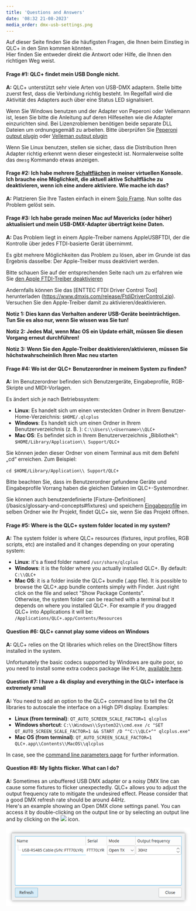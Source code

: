 ```yaml
---
title: 'Questions and Answers'
date: '08:32 21-08-2023'
media_order: dmx-usb-settings.png
---
```


Auf dieser Seite finden Sie die häufigsten Fragen, die Ihnen beim Einstieg in QLC+ in den Sinn kommen könnten.  
Hier finden Sie entweder direkt die Antwort oder Hilfe, die Ihnen den richtigen Weg weist.
 

#### Frage #1: QLC+ findet mein USB Dongle nicht.

**A:** QLC+ unterstützt sehr viele Arten von USB-DMX adaptern. Stelle bitte zuerst fest, dass die Verbindung richtig besteht. Im Regelfall wird die Aktivität des Adapters auch 
über eine Status LED signalisiert.

Wenn Sie Windows benutzen und der Adapter von Peperoni oder Vellemann ist, lesen Sie bitte die Anleitung auf deren Hilfeseiten wie die Adapter einzurichten sind.
Bei Lizenzroblemen benötigen beide separate DLL Dateien um ordnungsgemäß zu arbeiten.
Bitte überprüfen Sie [Peperoni output plugin](/plugins/peperoni) oder [Velleman output plugin](/plugins/velleman)

Wenn Sie Linux benutzen, stellen sie sicher, dass die Distribution Ihren Adapter richtig erkennt wenn dieser eingesteckt ist. Normalerweise sollte das `dmesg` Kommando etwas anzeigen.

#### Frage #2: Ich habe mehrere [Schaltflächen](/virtual-console/button) in meiner virtuellen Konsole. Ich brauche eine Möglichkeit, die aktuell aktive Schaltfläche zu deaktivieren, wenn ich eine andere aktiviere. Wie mache ich das?

**A:** Platzieren Sie Ihre Tasten einfach in einem [Solo Frame](/virtual-console/solo-frame). Nun sollte das Problem gelöst sein.

#### Frage #3: Ich habe gerade meinen Mac auf Mavericks (oder höher) aktualisiert und mein USB-DMX-Adapter überträgt keine Daten.

**A:** Das Problem liegt in einem Apple-Treiber namens AppleUSBFTDI, der die Kontrolle über jedes FTDI-basierte Gerät übernimmt.

Es gibt mehrere Möglichkeiten das Problem zu lösen, aber im Grunde ist das Ergebnis dasselbe: Der Apple-Treiber muss deaktiviert werden.

Bitte schauen Sie auf der entsprechenden Seite nach um zu erfahren wie Sie [den Apple FTDI-Treiber deaktivieren](/plugins/disable-apple-serial-vcp-driver)

Andernfalls können Sie das [ENTTEC FTDI Driver Control Tool] herunterladen (https://www.dmxis.com/release/FtdiDriverControl.zip).
Versuchen Sie den Apple-Treiber damit zu aktivieren/deaktivieren.

**Notiz 1: Dies kann das Verhalten anderer USB-Geräte beeinträchtigen. Tun Sie es also nur, wenn Sie wissen was Sie tun!**

**Notiz 2: Jedes Mal, wenn Mac OS ein Update erhält, müssen Sie diesen Vorgang erneut durchführen!**

**Notiz 3: Wenn Sie den Apple-Treiber deaktivieren/aktivieren, müssen Sie höchstwahrscheinlich Ihren Mac neu starten**

#### Frage #4: Wo ist der QLC+ Benutzerordner in meinem System zu finden?

**A:** Im Benutzerordner befinden sich Benutzergeräte, Eingabeprofile, RGB-Skripte und MIDI-Vorlagen.

Es ändert sich je nach Betriebssystem:

* **Linux**: Es handelt sich um einen versteckten Ordner in Ihrem Benutzer-Home-Verzeichnis: `$HOME/.qlcplus`
* **Windows**: Es handelt sich um einen Ordner in Ihrem Benutzerverzeichnis (z. B. <Benutzername>): `C:\\Users\\<Username>\\QLC+`
* **Mac OS**: Es befindet sich in Ihrem Benutzerverzeichnis „Bibliothek“: `$HOME/Library/Application\\ Support/QLC+`

Sie können jeden dieser Ordner von einem Terminal aus mit dem Befehl „cd“ erreichen. Zum Beispiel:

`cd $HOME/Library/Application\\ Support/QLC+`

Bitte beachten Sie, dass im Benutzerordner gefundene Geräte und Eingabeprofile Vorrang haben
die gleichen Dateien im QLC+-Systemordner. 

Sie können auch benutzerdefinierte [Fixture-Definitionen] (/basics/glossary-and-concepts#fixtures) und speichern
[Eingabeprofile](/input-output/input-profiles) im selben Ordner wie Ihr Projekt, findet QLC+
sie, wenn Sie das Projekt öffnen.

#### Frage #5: Where is the QLC+ system folder located in my system?

**A:** The system folder is where QLC+ resources (fixtures, input profiles, RGB scripts, etc) are installed
and it changes depending on your operating system:

* **Linux**: it's a fixed folder named `/usr/share/qlcplus`
* **Windows**: it is the folder where you actually installed QLC+. By default: `C:\\QLC+`
* **Mac OS**: it is a folder inside the QLC+ bundle (.app file). It is possible to browse
  the QLC+.app bundle contents simply with Finder. Just right click on the file and select
  "Show Package Contents".<br>Otherwise, the system folder can be reached with a terminal
  but it depends on where you installed QLC+. For example if you dragged QLC+ into
  Applications it will be: `/Applications/QLC+.app/Contents/Resources`

#### Question #6: QLC+ cannot play some videos on Windows

**A:** QLC+ relies on the Qt libraries which relies on the DirectShow filters installed in the system.

Unfortunately the basic codecs supported by Windows are quite poor, so you need to install some extra
codecs package like K-Lite, [available here](https://www.codecguide.com/download_kl.htm).

#### Question #7: I have a 4k display and everything in the QLC+ interface is extremely small

**A:** You need to add an option to the QLC+ command line to tell the Qt libraries to autoscale
the interface on a High DPI display. Examples:

* **Linux (from terminal)**: `QT_AUTO_SCREEN_SCALE_FACTOR=1 qlcplus`
* **Windows shortcut**: `C:\\Windows\\System32\\cmd.exe /c "SET QT_AUTO_SCREEN_SCALE_FACTOR=1 && START /D ^"C:\\QLC+^" qlcplus.exe"`
* **Mac OS (from terminal)**: `QT_AUTO_SCREEN_SCALE_FACTOR=1 QLC+.app\\Contents\\MacOS\\qlcplus`

In case, see the [command line parameters page](/advanced/command-line-parameters) for further information.

#### Question #8: My lights flicker. What can I do?

**A:** Sometimes an unbuffered USB DMX adapter or a noisy DMX line can cause some fixtures to
flicker unexpectedly. QLC+ allows you to adjust the output frequency rate to mitigate the undesired effect.
Please consider that a good DMX refresh rate should be around 44Hz.<br>Here's an example showing an
Open DMX clone settings panel. You can access it by double-clicking on the output line or by selecting
an output line and by clicking on the ![](/basics/configure.png) icon.

![dmx-usb-settings](dmx-usb-settings.png "dmx-usb-settings")

